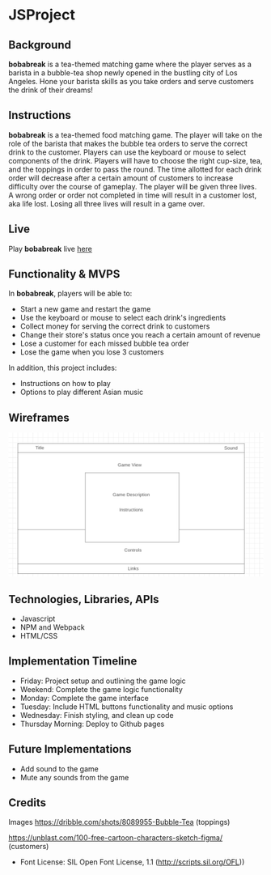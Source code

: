 # JSProject

## Background
<!-- **bobabreak** is a tea-themed matching game where the player serves as a barista in a bubble-tea shop newly opened in the bustling city of Los Angeles. Hone your barista skills as you serve customers the drink of their dreams and collect revenue to keep your shop open!  -->

**bobabreak** is a tea-themed matching game where the player serves as a barista in a bubble-tea shop newly opened in the bustling city of Los Angeles. Hone your barista skills as you take orders and serve customers the drink of their dreams!

## Instructions

**bobabreak** is a tea-themed food matching game. The player will take on the role of the barista that makes the bubble tea orders to serve the correct drink to the customer. Players can use the keyboard or mouse to select components of the drink. Players will have to choose the right cup-size, tea, and the toppings in order to pass the round. The time allotted for each drink order will decrease after a certain amount of customers to increase difficulty over the course of gameplay. The player will be given three lives. A wrong order or order not completed in time will result in a customer lost, aka life lost. Losing all three lives will result in a game over. 

## Live
Play **bobabreak** live [here](https://meih15.github.io/bobabreak/)

## Functionality & MVPS

In **bobabreak**, players will be able to:
- Start a new game and restart the game
- Use the keyboard or mouse to select each drink's ingredients
- Collect money for serving the correct drink to customers
- Change their store's status once you reach a certain amount of revenue
- Lose a customer for each missed bubble tea order
- Lose the game when you lose 3 customers

In addition, this project includes:
- Instructions on how to play
- Options to play different Asian music

## Wireframes

![wireframe](./assets/introduction/wireframe.png)

## Technologies, Libraries, APIs
- Javascript
- NPM and Webpack
- HTML/CSS

## Implementation Timeline
- Friday: Project setup and outlining the game logic
- Weekend: Complete the game logic functionality
- Monday: Complete the game interface
- Tuesday: Include HTML buttons functionality and music options
- Wednesday: Finish styling, and clean up code
- Thursday Morning: Deploy to Github pages

## Future Implementations
- Add sound to the game
- Mute any sounds from the game

## Credits
Images
https://dribble.com/shots/8089955-Bubble-Tea (toppings)

https://unblast.com/100-free-cartoon-characters-sketch-figma/
(customers)

- Font License: SIL Open Font License, 1.1 (http://scripts.sil.org/OFL))


